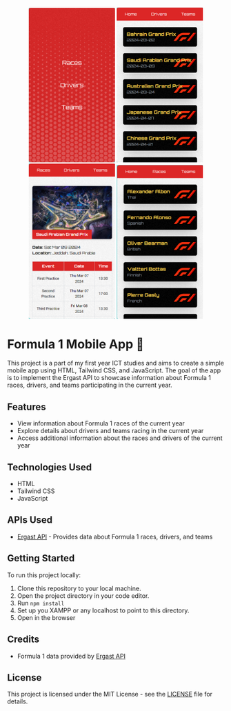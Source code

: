 <p align="center">
  <img src="images/screen-1.png" alt="Image 1" width="200" />
  <img src="images/screen-2.png" alt="Image 2" width="200" />
  <img src="images/screen-3.png" alt="Image 3" width="200" />
  <img src="images/screen-4.png" alt="Image 4" width="200" />
</p>

# Formula 1 Mobile App 🏁

This project is a part of my first year ICT studies and aims to create a simple mobile app using HTML, Tailwind CSS, and JavaScript. The goal of the app is to implement the Ergast API to showcase information about Formula 1 races, drivers, and teams participating in the current year.

## Features

- View information about Formula 1 races of the current year
- Explore details about drivers and teams racing in the current year
- Access additional information about the races and drivers of the current year

## Technologies Used

- HTML
- Tailwind CSS
- JavaScript

## APIs Used

- [Ergast API](https://ergast.com/mrd/) - Provides data about Formula 1 races, drivers, and teams

## Getting Started

To run this project locally:

1. Clone this repository to your local machine.
2. Open the project directory in your code editor.
3. Run `npm install`
4. Set up you XAMPP or any localhost to point to this directory.
5. Open in the browser

## Credits

- Formula 1 data provided by [Ergast API](https://ergast.com/mrd/)

## License

This project is licensed under the MIT License - see the [LICENSE](LICENSE) file for details.
